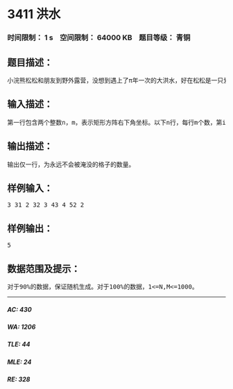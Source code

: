 # 3411 洪水   
### 时间限制： 1 s&nbsp;&nbsp;&nbsp;&nbsp;空间限制： 64000 KB&nbsp;&nbsp;&nbsp;&nbsp;题目等级： 青铜  
## 题目描述：  

<pre>
小浣熊松松和朋友到野外露营，没想到遇上了&pi;年一次的大洪水，好在松松是一只爱观察的小浣熊，他发现露营地的地形和洪水有如下性质：①露营地可以被看做是一个N*M的矩形方阵，其中左上角坐标为(1,1)，右下角坐标为(n,m)，每个格子(i,j)都有一个高度h(i,j)。②洪水送(r,c)开始，如果一个格子被洪水淹没，那这个格子四周比它低（或相同）的格子也会被淹没。现在松松想请你帮忙算算，有多少个格子不会被淹没，便于他和朋友逃脱。【原有误数据已删除】
</pre>
  
  
## 输入描述：  

<pre>
第一行包含两个整数n，m，表示矩形方阵右下角坐标。以下n行，每行m个数，第i行第j个数表示格子(i,j)的高度。最后一行包含两个整数r，c，表示最初被洪水淹没的格子。
</pre>
  
  
## 输出描述：  

<pre>
输出仅一行，为永远不会被淹没的格子的数量。
</pre>
  
  
## 样例输入：  

<pre>
3 31 2 32 3 43 4 52 2
</pre>
  
  
## 样例输出：  

<pre>
5
</pre>
  
  
## 数据范围及提示：  

<pre>
对于90%的数据，保证随机生成。对于100%的数据，1<=N,M<=1000。
</pre>
  
  
***  

##### AC: 430  
##### WA: 1206  
##### TLE: 44  
##### MLE: 24  
##### RE: 328  
